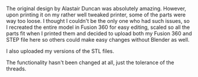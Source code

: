 The original design by Alastair Duncan was absolutely amazing. 
However, upon printing it on my rather well tweaked printer, some of the parts were way too loose.
I thought I couldn't be the only one who had such issues, so I recreated the entire model in Fusion 360 for easy editing, scaled so all the parts fit when I printed them and decided to upload both my Fusion 360 and STEP file here so others could make easy changes without Blender as well. 

I also uploaded my versions of the STL files. 

The functionality hasn't been changed at all, just the tolerance of the threads. 